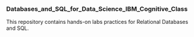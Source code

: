 ### Databases_and_SQL_for_Data_Science_IBM_Cognitive_Class
This repository contains hands-on labs practices for Relational Databases and SQL. 
